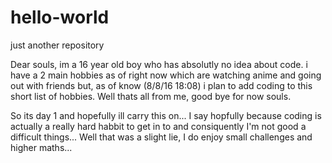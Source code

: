 # hello-world
just another repository

Dear souls,
im a 16 year old boy who has absolutly no idea about code.
i have a 2 main hobbies as of right now which are watching anime and going out with friends but, as of know (8/8/16 18:08) i plan to add coding to this short list of hobbies.
Well thats all from me, good bye for now souls.

So its day 1 and hopefully ill carry this on... I say hopfully because coding is actually a really hard habbit to get in to and consiquently I'm not good a difficult things... Well that was a slight lie, I do enjoy small challenges and higher maths...
